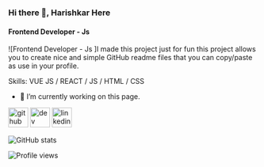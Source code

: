### Hi there 👋, Harishkar Here
#### Frontend Developer - Js 
![Frontend Developer - Js ]I made this project just for fun this project allows you to create nice and simple GitHub readme files that you can copy/paste as use in your profile.

Skills: VUE JS / REACT / JS / HTML / CSS

- 🔭 I’m currently working on this page. 


[<img src='https://cdn.jsdelivr.net/npm/simple-icons@3.0.1/icons/github.svg' alt='github' height='40'>](https://github.com/mharishkar)  [<img src='https://cdn.jsdelivr.net/npm/simple-icons@3.0.1/icons/dev-dot-to.svg' alt='dev' height='40'>](https://dev.to/mharishkar)  [<img src='https://cdn.jsdelivr.net/npm/simple-icons@3.0.1/icons/linkedin.svg' alt='linkedin' height='40'>](https://www.linkedin.com/in/harishkarm/)  

![GitHub stats](https://github-readme-stats.vercel.app/api?username=mharishkar&show_icons=true)  

![Profile views](https://gpvc.arturio.dev/mharishkar)  